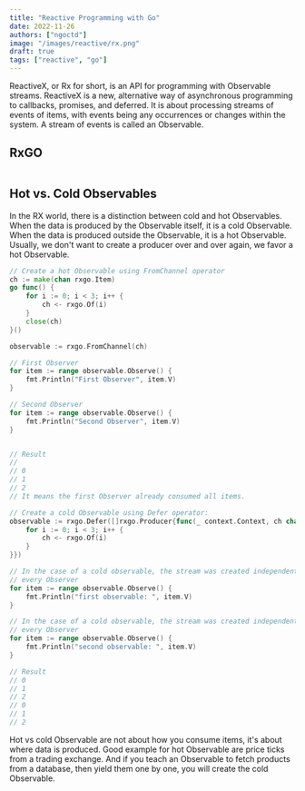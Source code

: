 ```yaml
---
title: "Reactive Programming with Go"
date: 2022-11-26
authors: ["ngoctd"]
image: "/images/reactive/rx.png"
draft: true
tags: ["reactive", "go"]
---
```


ReactiveX, or Rx for short, is an API for programming with Observable streams. ReactiveX is a new, alternative way of asynchronous programming to callbacks, promises, and deferred. It is about processing streams of events of items, with events being any occurrences or changes within the system. A stream of events is called an Observable.

## RxGO

```go
```

## Hot vs. Cold Observables

In the RX world, there is a distinction between cold and hot Observables. When the data is produced by the Observable itself, it is a cold Observable. When the data is produced outside the Observable, it is a hot Observable. Usually, we don't want to create a producer over and over again, we favor a hot Observable.

```go
// Create a hot Observable using FromChannel operator
ch := make(chan rxgo.Item)
go func() {
    for i := 0; i < 3; i++ {
        ch <- rxgo.Of(i)
    }
    close(ch)
}()

observable := rxgo.FromChannel(ch)

// First Observer
for item := range observable.Observe() {
    fmt.Println("First Observer", item.V)
}

// Second Observer
for item := range observable.Observe() {
    fmt.Println("Second Observer", item.V)
}


// Result
//
// 0
// 1
// 2
// It means the first Observer already consumed all items.
```

```go
// Create a cold Observable using Defer operator:
observable := rxgo.Defer([]rxgo.Producer{func(_ context.Context, ch chan<- rxgo.Item) {
    for i := 0; i < 3; i++ {
        ch <- rxgo.Of(i)
    }
}})

// In the case of a cold observable, the stream was created independent for
// every Observer
for item := range observable.Observe() {
    fmt.Println("first observable: ", item.V)
}

// In the case of a cold observable, the stream was created independent for
// every Observer
for item := range observable.Observe() {
    fmt.Println("second observable: ", item.V)
}

// Result
// 0 
// 1
// 2
// 0
// 1
// 2

```

Hot vs cold Observable are not about how you consume items, it's about where data is produced. Good example for hot Observable are price ticks from a trading exchange. And if you teach an Observable to fetch products from a database, then yield them one by one, you will create the cold Observable.